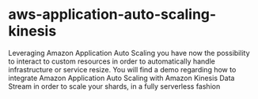 # aws-application-auto-scaling-kinesis
Leveraging Amazon Application Auto Scaling you have now the possibility to interact to custom resources in order to automatically handle infrastructure or service resize. You will find a demo regarding how to integrate Amazon Application Auto Scaling with Amazon Kinesis Data Stream in order to scale your shards, in a fully serverless fashion
